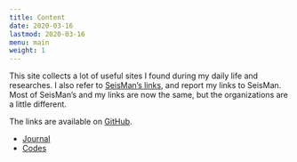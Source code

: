 ```yaml
---
title: Content
date: 2020-03-16
lastmod: 2020-03-16
menu: main
weight: 1
---
```


This site collects a lot of useful sites I found during my daily life and researches. I also refer to [SeisMan’s links](https://link.seisman.info/), and report my links to SeisMan. Most of SeisMan’s and my links are now the same, but the organizations are a little different.

The links are available on [GitHub](https://github.com/core-man/link).

- [Journal](https://core-man.github.io/link/post/journals/)
- [Codes](https://core-man.github.io/link/post/codes/)

